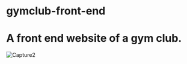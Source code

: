 # gymclub-front-end
# A front end website of a gym club.


![Capture2](https://user-images.githubusercontent.com/80634110/120081553-d773e680-c0db-11eb-9660-1e2da0528ef2.PNG)

